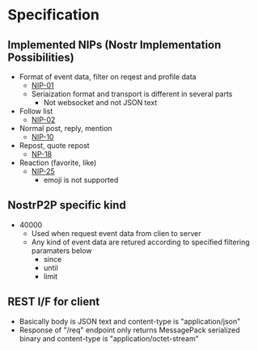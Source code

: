 # Specification
## Implemented NIPs (Nostr Implementation Possibilities)
- Format of event data, filter on reqest and profile data
  - [NIP-01](https://github.com/nostr-protocol/nips/blob/master/01.md)
  - Seriaization format and transport is different in several parts
    - Not websocket and not JSON text
- Follow list
  - [NIP-02](https://github.com/nostr-protocol/nips/blob/5c796c19fd6330628a0b328bfcf5270cb2bc3aff/02.md)
- Normal post, reply, mention
  - [NIP-10](https://github.com/nostr-protocol/nips/blob/5c796c19fd6330628a0b328bfcf5270cb2bc3aff/10.md) 
- Repost, quote repost
  - [NP-18](https://github.com/nostr-protocol/nips/blob/5c796c19fd6330628a0b328bfcf5270cb2bc3aff/18.md)
- Reaction (favorite, like)
  - [NIP-25](https://github.com/nostr-protocol/nips/blob/5c796c19fd6330628a0b328bfcf5270cb2bc3aff/25.md)
    - emoji is not supported

 ## NostrP2P specific kind
 - 40000
   - Used when request event data from clien to server
   - Any kind of event data are retured according to specified filtering paramaters below
     - since
     - until
     - limit

## REST I/F for client
- Basically body is JSON text and content-type is "application/json"
- Response of "/req" endpoint only returns MessagePack serialized binary and content-type is "application/octet-stream"
